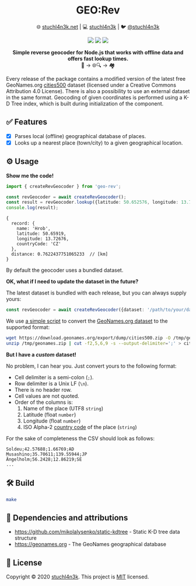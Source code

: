 <h1 align=center>GEO:Rev</h1>

<p align=center>
🌐 <a href="https://stuchl4n3k.net">stuchl4n3k.net</a> | 💻 <a href="https://github.com/stuchl4n3k">stuchl4n3k</a> | 🐦 <a href="https://twitter.com/stuchl4n3k">@stuchl4n3k</a>
</p>

<p align=center>
<a href="https://circleci.com/gh/webkitty/geo-rev"><img src="https://img.shields.io/circleci/build/github/webkitty/geo-rev?style=flat-square"></a>
<a href="https://codecov.io/gh/webkitty/geo-rev"><img src="https://img.shields.io/codecov/c/github/webkitty/geo0rev?style=flat-square"></a>
<a href="https://github.com/webkitty/geo-rev/blob/master/LICENSE"><img src="https://img.shields.io/github/license/webkitty/geo-rev?style=flat-square"></a>
</p>

<p align=center>
<strong>Simple reverse geocoder for Node.js that works with offline data and offers fast lookup times.</strong>
<br>
📍 → 🌐🔍 → 🏘️
</p>

Every release of the package contains a modified version of the latest free GeoNames.org [cities500](https://download.geonames.org/export/dump/)
dataset (licensed under a Creative Commons Attribution 4.0 License). There is also a possibility to use an external
dataset in the same format. Geocoding of given coordinates is performed using a K-D Tree index, which is built during
initialization of the component.

## ✅ Features

- [x] Parses local (offline) geographical database of places.
- [x] Looks up a nearest place (town/city) to a given geographical location.

## ⚙️ Usage

**Show me the code!**

```typescript
import { createRevGeocoder } from 'geo-rev';

const revGeocoder = await createRevGeocoder();
const result = revGeocoder.lookup({latitude: 50.652576, longitude: 13.723918});
console.log(result);
```

```
{
  record: {
    name: 'Hrob',
    latitude: 50.65919,
    longitude: 13.72676,
    countryCode: 'CZ'
  },
  distance: 0.7622437751065233  // [km]
}
```

By default the geocoder uses a bundled dataset.

**OK, what if I need to update the dataset in the future?**

The latest dataset is bundled with each release, but you can always supply yours:

```typescript
const revGeocoder = await createRevGeocoder({dataset: '/path/to/your/dataset.csv'});
```

We use [a simple script](https://github.com/webkitty/geo-rev/blob/master/Makefile) to convert the
[GeoNames.org dataset](https://download.geonames.org/export/dump/cities500.zip) to the supported format:

```bash
wget https://download.geonames.org/export/dump/cities500.zip -O /tmp/geonames.zip
unzip /tmp/geonames.zip | cut -f2,5,6,9 -s --output-delimiter=';' > cities500.csv
```

**But I have a _custom_ dataset!**

No problem, I can hear you. Just convert yours to the following format:

- Cell delimiter is a semi-colon (`;`).
- Row delimiter is a Unix LF (`\n`).
- There is no header row.
- Cell values are not quoted.
- Order of the columns is:
  1. Name of the place (UTF8 `string`)
  2. Latitude (float `number`)
  3. Longitude (float `number`)
  4. ISO Alpha-2 [country code](https://en.wikipedia.org/wiki/List_of_ISO_3166_country_codes) of the place (`string`)

For the sake of completeness the CSV should look as follows:

```
Soldeu;42.57688;1.66769;AD
Musashino;35.70611;139.55944;JP
Ängelholm;56.2428;12.86219;SE
...
```

## 🛠️ Build

```bash
make
```

## 🙇‍ Dependencies and attributions

- https://github.com/mikolalysenko/static-kdtree - Static K-D tree data structure
- https://geonames.org - The GeoNames geographical database

## 📜 License

Copyright © 2020 [stuchl4n3k](https://github.com/stuchl4n3k).
This project is [MIT](LICENSE) licensed.
